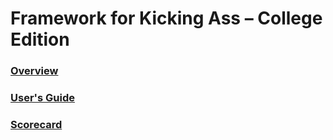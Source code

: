 <link rel="stylesheet" href="https://fonts.googleapis.com/css?family=Poppins">
<link rel="stylesheet" href="common.css">

# Framework for Kicking Ass &ndash; College Edition #

### [Overview][1]

### [User's Guide][2]

### [Scorecard][3]

[1]: overview-pub.html
[2]: usersguide-pub.html
[3]: scorecard-pub.html
